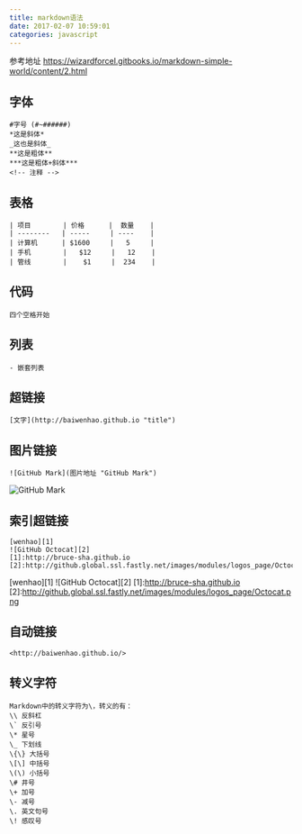 ```yaml
---
title: markdown语法
date: 2017-02-07 10:59:01
categories: javascript
---
```


参考地址 https://wizardforcel.gitbooks.io/markdown-simple-world/content/2.html

## 字体
```
#字号 (#~######)
*这是斜体*
_这也是斜体_
**这是粗体**
***这是粗体+斜体***
<!-- 注释 -->
```


## 表格
```
| 项目        | 价格      |  数量    |
| --------   | -----     | ----    |
| 计算机      | $1600     |   5     |
| 手机        |   $12     |   12    |
| 管线        |    $1     |  234    |
```


## 代码
    四个空格开始 


## 列表
    - 嵌套列表


## 超链接
    [文字](http://baiwenhao.github.io "title")


## 图片链接
    ![GitHub Mark](图片地址 "GitHub Mark")
![GitHub Mark](http://github.global.ssl.fastly.net/images/modules/logos_page/GitHub-Mark.png "GitHub Mark")


## 索引超链接
    [wenhao][1]
    ![GitHub Octocat][2]
    [1]:http://bruce-sha.github.io
    [2]:http://github.global.ssl.fastly.net/images/modules/logos_page/Octocat.png

[wenhao][1]
![GitHub Octocat][2]
[1]:http://bruce-sha.github.io
[2]:http://github.global.ssl.fastly.net/images/modules/logos_page/Octocat.png


## 自动链接
    <http://baiwenhao.github.io/>


## 转义字符
    Markdown中的转义字符为\，转义的有：
    \\ 反斜杠
    \` 反引号
    \* 星号
    \_ 下划线
    \{\} 大括号
    \[\] 中括号
    \(\) 小括号
    \# 井号
    \+ 加号
    \- 减号
    \. 英文句号
    \! 感叹号



